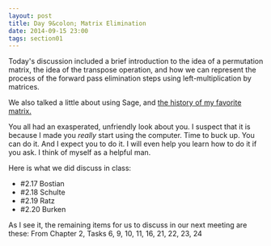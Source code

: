 ```yaml
---
layout: post
title: Day 9&colon; Matrix Elimination
date: 2014-09-15 23:00
tags: section01
---
```


Today's discussion included a brief introduction to the idea of a permutation matrix,
the idea of the transpose operation, and how we can represent the process of
the forward pass elimination steps using left-multiplication by matrices.

We also talked a little about using Sage, and
[the history of my favorite matrix.](http://en.wikipedia.org/wiki/Arnold's_cat_map)

You all had an exasperated, unfriendly look about you. I suspect that it is because
I made you *really* start using the computer. Time to buck up. You can do it. And
I expect you to do it. I will even help you learn how to do it if you ask. I think
of myself as a helpful man.

Here is what we did discuss in class:

  * \#2.17 Bostian
  * \#2.18 Schulte
  * \#2.19 Ratz
  * \#2.20 Burken

  As I see it, the remaining items for us to discuss in our next meeting are these:
  From Chapter 2, Tasks 6, 9, 10, 11, 16, 21, 22, 23, 24
